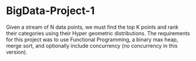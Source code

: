 # BigData-Project-1
Given a stream of N data points, we must find the top K points and rank their categories using their Hyper geometric distributions. The requirements for this project was to use Functional Programming, a binary max heap, merge sort, and optionally include concurrency (no concurrency in this version).
